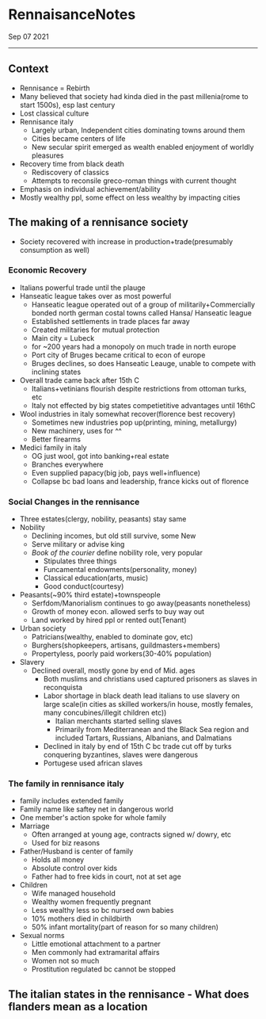 # RennaisanceNotes
Sep 07 2021
***
## Context
 - Rennisance = Rebirth
 - Many believed that society had kinda died in the past millenia(rome to start 1500s), esp last century
 - Lost classical culture
 - Rennisance italy
   - Largely urban, Independent cities dominating towns around them
   - Cities became centers of life
   - New secular spirit emerged as wealth enabled enjoyment of worldly pleasures
 - Recovery time from black death
   - Rediscovery of classics
   - Attempts to reconsile greco-roman things with current thought
 - Emphasis on individual achievement/ability
 - Mostly wealthy ppl, some effect on less wealthy by impacting cities

## The making of a rennisance society
 - Society recovered with increase in production+trade(presumably consumption as well)

### Economic Recovery
 - Italians powerful trade until the plauge 
 - Hanseatic league takes over as most powerful
   - Hanseatic league operated out of a group of militarily+Commercially bonded north german costal towns called Hansa/ Hanseatic league
   - Established settlements in trade places far away
   - Created militaries for mutual protection
   - Main city = Lubeck
   - for ~200 years had a monopoly on much trade in north europe
   - Port city of Bruges became critical to econ of europe
   - Bruges declines, so does Hanseatic Leauge, unable to compete with inclining states
 - Overall trade came back after 15th C 
   - Italians+vetinians flourish despite restrictions from ottoman turks, etc 
   - Italy not effected by big states competietitive advantages until 16thC 
 - Wool industries in italy somewhat recover(florence best recovery)
   - Sometimes new industries pop up(printing, mining, metallurgy)
   - New machinery, uses for ^^
   - Better firearms
 - Medici family in italy 
   - OG just wool, got into banking+real estate
   - Branches everywhere
   - Even supplied papacy(big job, pays well+influence)
   - Collapse bc bad loans and leadership, france kicks out of florence

### Social Changes in the rennisance
 - Three estates(clergy, nobility, peasants) stay same 
 - Nobility
   - Declining incomes, but old still survive, some New
   - Serve military or advise king
   - *Book of the courier* define nobility role, very popular 
     - Stipulates three things
     - Funcamental endowments(personality, money)
     - Classical education(arts, music)
     - Good conduct(courtesy)
 - Peasants(~90% third estate)+townspeople
   - Serfdom/Manorialism continues to go away(peasants nonetheless)
   - Growth of money econ. allowed serfs to buy way out 
   - Land worked by hired ppl or rented out(Tenant)
 - Urban society
   - Patricians(wealthy, enabled to dominate gov, etc)
   - Burghers(shopkeepers, artisans, guildmasters+members)
   - Propertyless, poorly paid workers(30-40% population)
 - Slavery 
   - Declined overall, mostly gone by end of Mid. ages
     - Both muslims and christians used captured prisoners as slaves in reconquista
     - Labor shortage in black death lead italians to use slavery on large scale(in cities as skilled workers/in house, mostly females, many concubines/illegit children etc))
       - Italian merchants started selling slaves
       - Primarily from  Mediterranean and the Black Sea region and included Tartars, Russians, Albanians, and Dalmatians
     - Declined in italy by end of 15th C bc trade cut off by turks conquering byzantines, slaves were dangerous
     - Portugese used african slaves

### The family in rennisance italy
 - family includes extended family
 - Family name like saftey net in dangerous world
 - One member's action spoke for whole family
 - Marriage
   - Often arranged at young age, contracts signed w/ dowry, etc 
   - Used for biz reasons 
 - Father/Husband is center of family
   - Holds all money
   - Absolute control over kids
   - Father had to free kids in court, not at set age
 - Children 
   - Wife managed household
   - Wealthy women frequently pregnant
   - Less wealthy less so bc nursed own babies
   - 10% mothers died in childbirth
   - 50% infant mortality(part of reason for so many children)
 - Sexual norms
   - Little emotional attachment to a partner
   - Men commonly had extramarital affairs
   - Women not so much
   - Prostitution regulated bc cannot be stopped

## The italian states in the rennisance - What does flanders mean as a location